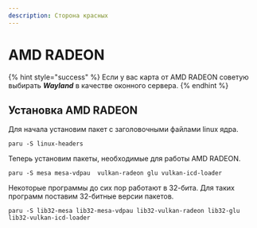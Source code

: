 ```yaml
---
description: Сторона красных
---
```


# AMD RADEON

{% hint style="success" %}
Если у вас карта от AMD RADEON советую выбирать _**Wayland**_ в качестве оконного сервера.&#x20;
{% endhint %}

## Установка AMD RADEON

Для начала установим пакет с заголовочными файлами linux ядра.

```shell
paru -S linux-headers
```

Теперь установим пакеты, необходимые для работы AMD RADEON.

```
paru -S mesa mesa-vdpau  vulkan-radeon glu vulkan-icd-loader
```

Некоторые программы до сих пор работают в 32-бита. Для таких программ поставим 32-битные версии пакетов.

```shell
paru -S lib32-mesa lib32-mesa-vdpau lib32-vulkan-radeon lib32-glu lib32-vulkan-icd-loader
```
